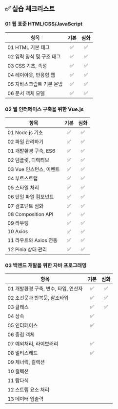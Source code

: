 ## ✅ 실습 체크리스트

### 01 웹 표준 HTML/CSS/JavaScript

| 항목                      | 기본 | 심화 |
| ------------------------- | :--: | :--: |
| 01 HTML 기본 태그         |  ✅  |  ✅  |
| 02 입력 양식 및 구조 태그 |  ✅  |  ✅  |
| 03 CSS 기초, 속성         |  ✅  |  ✅  |
| 04 레이아웃, 반응형 웹    |  ✅  |  ✅  |
| 05 자바스크립트 기본 문법 |  ✅  |  ✅  |
| 06 문서 객체 모델         |  ✅  |  ✅  |

### 02 웹 인터페이스 구축을 위한 Vue.js

| 항목                    | 기본 | 심화 |
| ----------------------- | :--: | :--: |
| 01 Node.js 기초         |  ✅  |  ✅  |
| 02 파일 관리하기        |  ✅  |  ✅  |
| 01 개발환경 구축, ES6   |  ✅  |  ✅  |
| 02 템플릿, 디렉티브     |  ✅  |  ✅  |
| 03 Vue 인스턴스, 이벤트 |  ✅  |  ✅  |
| 04 부트스트랩           |  ✅  |  ✅  |
| 05 스타일 처리          |  ✅  |  ✅  |
| 06 단일 파일 컴포넌트   |  ✅  |  ✅  |
| 07 컴포넌트 심화        |  ✅  |  ✅  |
| 08 Composition API      |  ✅  |  ✅  |
| 09 라우팅               |  ✅  |  ✅  |
| 10 Axios                |  ✅  |  ✅  |
| 11 라우트와 Axios 연동  |  ✅  |  ✅  |
| 12 Pinia 상태 관리      |  ✅  |  ✅  |

### 03 백엔드 개발을 위한 자바 프로그래밍

| 항목                                 | 기본 | 심화 |
| ------------------------------------ | :--: | :--: |
| 01 개발환경 구축, 변수, 타입, 연산자 |  ✅  |  ✅  |
| 02 조건문과 반복문, 참조타입         |  ✅  |  ✅  |
| 03 클래스                            |  ✅  |  ✅  |
| 04 상속                              |  ✅  |      |
| 05 인터페이스                        |  ✅  |      |
| 06 중첩 객체                         |      |      |
| 07 예외처리, 라이브러리              |  ✅  |      |
| 08 멀티스레드                        |  ✅  |      |
| 09 제너릭, 컬렉션                    |      |      |
| 10 컬렉션                            |      |      |
| 11 람다식                            |      |      |
| 12 스트림 요소 처리                  |      |      |
| 13 데이터 입출력                     |      |      |
